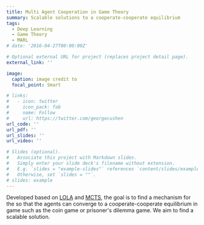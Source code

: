 ```yaml
---
title: Multi Agent Cooperation in Game Theory
summary: Scalable solutions to a cooperate-cooperate equilibrium
tags:
  - Deep Learning
  - Game Theory
  - MARL
# date: '2016-04-27T00:00:00Z'

# Optional external URL for project (replaces project detail page).
external_link: ''

image:
  caption: image credit to 
  focal_point: Smart

# links:
#   - icon: twitter
#     icon_pack: fab
#     name: Follow
#     url: https://twitter.com/georgecushen
url_code: ''
url_pdf: ''
url_slides: ''
url_video: ''

# Slides (optional).
#   Associate this project with Markdown slides.
#   Simply enter your slide deck's filename without extension.
#   E.g. `slides = "example-slides"` references `content/slides/example-slides.md`.
#   Otherwise, set `slides = ""`.
# slides: example
---
```


Developed based on [LOLA](https://arxiv.org/abs/1709.04326) and [MCTS](https://arxiv.org/abs/2103.04931), the goal is to find a mechanism for the so that the agents can converge to a cooperate-cooperate equilibrium in game such as the coin game or prisoner's dilemma game. We aim to find a scalable solution.